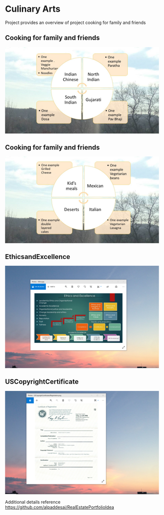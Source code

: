 # Culinary Arts

Project provides an overview of project cooking for family and friends

## Cooking for family and friends
![image](CulinaryArtsII.jpg)

## Cooking for family and friends
![image](CulinaryArts.jpg)

## EthicsandExcellence
![image](EthicsandExcellence.png)

## USCopyrightCertificate
![image](USCopyrightCertificate.png)

Additional details reference https://github.com/alpaddesai/RealEstatePortfolioIdea
